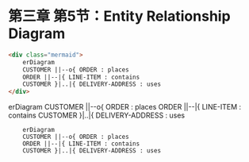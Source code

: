 # 第三章 第5节：Entity Relationship Diagram

```markdown
<div class="mermaid">
    erDiagram
    CUSTOMER ||--o{ ORDER : places
    ORDER ||--|{ LINE-ITEM : contains
    CUSTOMER }|..|{ DELIVERY-ADDRESS : uses 
</div>
```

<div class="mermaid">
    erDiagram
    CUSTOMER ||--o{ ORDER : places
    ORDER ||--|{ LINE-ITEM : contains
    CUSTOMER }|..|{ DELIVERY-ADDRESS : uses 
</div>


```mermaid
    erDiagram
    CUSTOMER ||--o{ ORDER : places
    ORDER ||--|{ LINE-ITEM : contains
    CUSTOMER }|..|{ DELIVERY-ADDRESS : uses 
```


